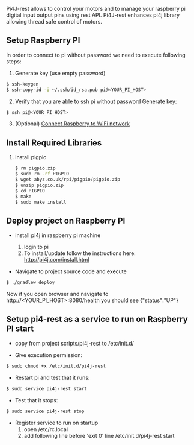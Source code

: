 Pi4J-rest allows to control your motors and to manage your raspberry pi digital input output pins using rest API. Pi4J-rest enhances pi4j library allowing thread safe control of motors.

## Setup Raspberry PI
In order to connect to pi without password we need to execute following steps:

   1. Generate key (use empty password)
   ```sh
   $ ssh-keygen
   $ ssh-copy-id -i ~/.ssh/id_rsa.pub pi@<YOUR_PI_HOST>
   ```                        
        
                   
   2.  Verify that you are able to ssh pi without password
    Generate key:
   ```sh
   $ ssh pi@<YOUR_PI_HOST>
   ```   
    
   3.  (Optional) [Connect Raspberry to WiFi network]


## Install Required Libraries

1. install pigpio

   ```sh
   $ rm pigpio.zip
   $ sudo rm -rf PIGPIO
   $ wget abyz.co.uk/rpi/pigpio/pigpio.zip
   $ unzip pigpio.zip
   $ cd PIGPIO
   $ make
   $ sudo make install
   ```                           


## Deploy project on Raspberry PI

   *  install pi4j in raspberry pi machine
        1. login to pi
        2. To install/update follow the instructions here: http://pi4j.com/install.html

   *  Navigate to project source code and execute

   ```sh
   $ ./gradlew deploy
   ```   

Now if you open browser and navigate to http://<YOUR_PI_HOST>:8080/health you should see {"status":"UP"}

## Setup pi4-rest as a service to run on Raspberry PI start
   *  copy from project scripts/pi4j-rest to /etc/init.d/

   *  Give execution permission:

   ```sh
   $ sudo chmod +x /etc/init.d/pi4j-rest
   ```   

   *  Restart pi and test that it runs:

   ```sh
   $ sudo service pi4j-rest start
   ```   

   *  Test that it stops:

   ```sh
   $ sudo service pi4j-rest stop
   ```   

   *  Register service to run on startup
        1. open /etc/rc.local
        2. add following line before 'exit 0' line
            /etc/init.d/pi4j-rest start
        
        
   [Connect Raspberry to WiFi network]: <https://raspberrypihq.com/how-to-connect-your-raspberry-pi-to-wifi/>        
